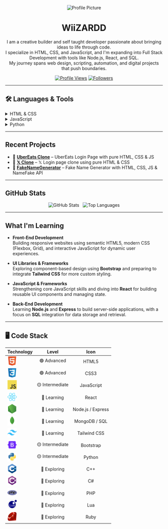 <p align="center">
  <img src="https://i.imgur.com/HFOg76Q.png" width="150" alt="Profile Picture" />
</p>

<h1 align="center">WiiZARDD</h1>
<p align="center">
  I am a creative builder and self taught developer passionate about bringing ideas to life through code.<br>
  I specialize in HTML, CSS, and JavaScript, and I'm expanding into Full Stack Development with tools like Node.js, React, and SQL.<br>
  My journey spans web design, scripting, automation, and digital projects that push boundaries.
</p>


<p align="center">
  <a href="https://github.com/WiiZARDD"><img src="https://komarev.com/ghpvc/?username=WiiZARDD&color=blue" alt="Profile Views" /></a>
  <a href="https://github.com/WiiZARDD?tab=followers"><img src="https://img.shields.io/github/followers/WiiZARDD?label=Followers&style=social" alt="Followers" /></a>
</p>

---

## 🛠️ Languages & Tools

<details> <summary>HTML & CSS</summary> <p> <img src="https://raw.githubusercontent.com/devicons/devicon/master/icons/html5/html5-original.svg" width="30" alt="HTML5" /> <img src="https://raw.githubusercontent.com/devicons/devicon/master/icons/css3/css3-original.svg" width="30" alt="CSS3" /> </p> - Built full static websites using semantic HTML5 <br> - Designed and styled modern UIs with Flexbox, Grid, and responsive units (%, rem, vh/vw) <br> - Created animated buttons, custom gradients, hover effects, transitions <br> - Worked on mobile-first responsive layouts using media queries <br> - Developed reusable CSS components and layout structures <br> - Implemented glassmorphism, dark mode styling, and clean landing pages </details> <details> <summary>JavaScript</summary> <p> <img src="https://raw.githubusercontent.com/devicons/devicon/master/icons/javascript/javascript-original.svg" width="30" alt="JavaScript" /> </p> - DOM manipulation: toggles, modals, navigation, dynamic inputs <br> - Built utility tools like FakeNameGenerator using HTML/CSS/JS <br> - Created client-side interactivity for login pages and landing sections <br> - Worked with events, forms, validation, loops, and local variables <br> - Structured projects for scalability and modular logic </details> <details> <summary>Python</summary> <p> <img src="https://raw.githubusercontent.com/devicons/devicon/master/icons/python/python-original.svg" width="30" alt="Python" /> </p> - Built command-line tools like `pyShort` (a URL shortener) <br> - Familiar with script-based automation and beginner-level data handling </details>

---

## Recent Projects

- 🔗 [**UberEats Clone**](https://github.com/WiiZARDD/Uber-Eats-Clone) – UberEats Login Page with pure HTML, CSS & JS 
- 🔗 [**𝕏 Clone**](https://github.com/WiiZARDD/X-clone) – 𝕏 Login page clone using pure HTML & CSS
- 🔗 [**FakeNameGenerator**](https://github.com/WiiZARDD/FakeNameGenerator) – Fake Name Generator with HTML, CSS, JS & NameFake API
---

## GitHub Stats

<p align="center">
  <img src="https://github-readme-stats.vercel.app/api?username=WiiZARDD&show_icons=true&theme=radical" alt="GitHub Stats" />
  &nbsp;
  <img src="https://github-readme-stats.vercel.app/api/top-langs/?username=WiiZARDD&layout=compact&theme=radical" alt="Top Languages" />
</p>

---

## What I'm Learning

- **Front-End Development**  
  Building responsive websites using semantic HTML5, modern CSS (Flexbox, Grid), and interactive JavaScript for dynamic user experiences.

- **UI Libraries & Frameworks**  
  Exploring component-based design using **Bootstrap** and preparing to integrate **Tailwind CSS** for more custom styling.

- **JavaScript & Frameworks**  
  Strengthening core JavaScript skills and diving into **React** for building reusable UI components and managing state.

- **Back-End Development**  
  Learning **Node.js** and **Express** to build server-side applications, with a focus on **SQL** integration for data storage and retrieval.


---

## 🖥️ Code Stack

| Technology | Level          | Icon |
|:-----------|:--------------:|:----:|
| <img src="https://raw.githubusercontent.com/devicons/devicon/master/icons/html5/html5-original.svg" width="30" /> | 🟢 Advanced     | HTML5 |
| <img src="https://raw.githubusercontent.com/devicons/devicon/master/icons/css3/css3-original.svg" width="30" /> | 🟢 Advanced     | CSS3 |
| <img src="https://raw.githubusercontent.com/devicons/devicon/master/icons/javascript/javascript-original.svg" width="30" /> | 🟡 Intermediate | JavaScript |
| <img src="https://raw.githubusercontent.com/devicons/devicon/master/icons/react/react-original.svg" width="30" /> | 🔴 Learning     | React |
| <img src="https://raw.githubusercontent.com/devicons/devicon/master/icons/nodejs/nodejs-original.svg" width="30" /> | 🔴 Learning     | Node.js / Express |
| <img src="https://raw.githubusercontent.com/devicons/devicon/master/icons/mongodb/mongodb-original.svg" width="30" /> | 🔴 Learning     | MongoDB / SQL |
| <img src="https://raw.githubusercontent.com/devicons/devicon/master/icons/tailwindcss/tailwindcss-plain.svg" width="30" /> | 🔴 Learning     | Tailwind CSS |
| <img src="https://raw.githubusercontent.com/devicons/devicon/master/icons/bootstrap/bootstrap-plain.svg" width="30" /> | 🟡 Intermediate | Bootstrap |
| <img src="https://raw.githubusercontent.com/devicons/devicon/master/icons/python/python-original.svg" width="30" /> | 🟡 Intermediate | Python |
| <img src="https://raw.githubusercontent.com/devicons/devicon/master/icons/cplusplus/cplusplus-original.svg" width="30" /> | 🔴 Exploring     | C++ |
| <img src="https://raw.githubusercontent.com/devicons/devicon/master/icons/csharp/csharp-original.svg" width="30" /> | 🔴 Exploring     | C# |
| <img src="https://raw.githubusercontent.com/devicons/devicon/master/icons/php/php-original.svg" width="30" /> | 🔴 Exploring     | PHP |
| <img src="https://raw.githubusercontent.com/devicons/devicon/master/icons/lua/lua-original.svg" width="30" /> | 🔴 Exploring     | Lua |
| <img src="https://raw.githubusercontent.com/devicons/devicon/master/icons/ruby/ruby-original.svg" width="30" /> | 🔴 Exploring     | Ruby |

<!-- Proudly created with ❤️ by WiiZARDD -->
